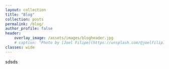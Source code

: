 ```yaml
---
layout: collection
title: "Blog"
collection: posts
permalink: /blog/
author_profile: false
header:
    overlay_image: /assets/images/blogheader.jpg
    # caption: "Photo by [Joel Filipe](https://unsplash.com/@joelfilip) on [Unsplash](https://unsplash.com)"
classes: wide
---
```

sdsds
